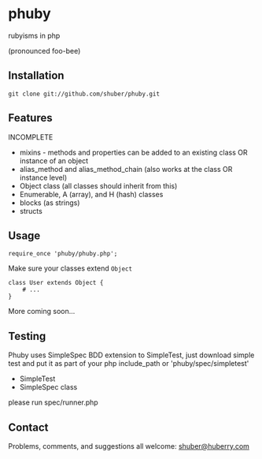 # phuby

rubyisms in php

(pronounced foo-bee)


## Installation

	git clone git://github.com/shuber/phuby.git


## Features

INCOMPLETE

* mixins - methods and properties can be added to an existing class OR instance of an object
* alias_method and alias_method_chain (also works at the class OR instance level)
* Object class (all classes should inherit from this)
* Enumerable, A (array), and H (hash) classes
* blocks (as strings)
* structs


## Usage

	require_once 'phuby/phuby.php';

Make sure your classes extend `Object`

	class User extends Object {
	    # ...
	}

More coming soon...


## Testing
Phuby uses SimpleSpec BDD extension to SimpleTest, just download simple test and 
put it as part of your php include_path or 'phuby/spec/simpletest'

 - SimpleTest
 - SimpleSpec class 

please run spec/runner.php


## Contact

Problems, comments, and suggestions all welcome: [shuber@huberry.com](mailto:shuber@huberry.com)